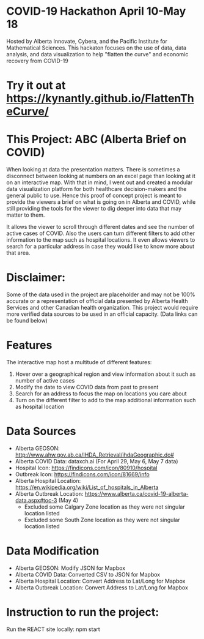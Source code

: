 # COVID-19 Hackathon April 10-May 18
Hosted by Alberta Innovate, Cybera, and the Pacific Institute for Mathematical Sciences.
This hackaton focuses on the use of data, data analysis, and data visualization to help
"flatten the curve" and economic recovery from COVID-19

# Try it out at https://kynantly.github.io/FlattenTheCurve/

# This Project: ABC (Alberta Brief on COVID) 
When looking at data the presentation matters. There is sometimes a disconnect between
looking at numbers on an excel page than looking at it on an interactive map. With that 
in mind, I went out and created a modular data visualization platform for both healthcare 
decision-makers and the general public to use. Hence this proof of concept project is 
meant to provide the viewers a brief on what is going on in Alberta and COVID, while still 
providing the tools for the viewer to dig deeper into data that may matter to them. 

It allows the viewer to scroll through different dates and see the number of active cases
of COVID. Also the users can turn different filters to add other information to 
the map such as hospital locations. It even allows viewers to search for a particular address
in case they would like to know more about that area. 

# Disclaimer:
Some of the data used in the project are placeholder and may not be 100% accurate or
a representation of official data presented by Alberta Health Services and other 
Canadian health organization. This project would require more verified data sources
to be used in an official capacity. (Data links can be found below)

# Features
The interactive map host a multitude of different features:
  1. Hover over a geographical region and view information about it such as number of active cases
  2. Modify the date to view COVID data from past to present
  3. Search for an address to focus the map on locations you care about
  4. Turn on the different filter to add to the map additional information such as hospital location

# Data Sources
  * Alberta GEOSON:        	    http://www.ahw.gov.ab.ca/IHDA_Retrieval/ihdaGeographic.do#    
  * Alberta COVID Data:   	    dataxch.ai (For April 29, May 6, May 7 data)
  * Hospital Icon:        	    https://findicons.com/icon/80910/hospital
  * Outbreak Icon:              https://findicons.com/icon/81669/info
  * Alberta Hospital Location: 	https://en.wikipedia.org/wiki/List_of_hospitals_in_Alberta
  * Alberta Outbreak Location:  https://www.alberta.ca/covid-19-alberta-data.aspx#toc-3 (May 4)
    * Excluded some Calgary Zone location as they were not singular location listed
    * Excluded some South Zone location as they were not singular location listed

# Data Modification
  * Alberta GEOSON:               Modify JSON for Mapbox
  * Alberta COVID Data:           Converted CSV to JSON for Mapbox
  * Alberta Hospital Location:    Convert Address to Lat/Long for Mapbox
  * Alberta Outbreak Location:    Convert Address to Lat/Long for Mapbox

# Instruction to run the project:
  Run the REACT site locally:               npm start

